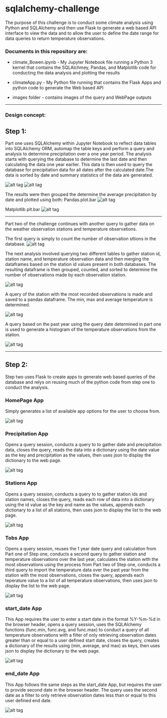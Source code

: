 # sqlalchemy-challenge

The purpose of this challenge is to conduct some climate analysis using Python and SQLAlchemy and then use Flask to generate a web based API interface to view the data and to allow the user to define the date range for data queries to return temperature observations. 


### Documents in this repository are:

* climate_Bowen.ipynb - My Jupyter Notebook file running a Python 3 kernel that contains the SQLAlchmey, Pandas, and Matplotlib code for conducting the data analysis and plotting the results

* climateApp.py - My Python file running that contains the Flask Apps and python code to generate the Web based API

* images folder - contains images of the query and WebPage outputs


***
### Design concept:

## Step 1: 

Part one uses SQLAlchemy within Jupyter Notebook to reflect data tables into SQLAlchemy ORM, automap the table keys and perform a query and analysis to determine precipitation over a one year period. The analysis starts with querying the database to determine the last date and then calculating the data one year earlier. This data is then used to query the database for precipitation data for all dates after the calculated date.The data is sorted by date and summary statistics of the data are generated.

![alt tag](https://github.com/robertjbowen/sqlalchemy-challenge/blob/main/images/Picture7.png)  ![alt tag](https://github.com/robertjbowen/sqlalchemy-challenge/blob/main/images/Picture10.png)

The results were then grouped the determine the average precipitation by date and plotted using both: 
Pandas.plot.bar 
![alt tag](https://github.com/robertjbowen/sqlalchemy-challenge/blob/main/images/Picture8.png)

Matplotlib plt.bar 
![alt tag](https://github.com/robertjbowen/sqlalchemy-challenge/blob/main/images/Picture9.png)

***
Part two of the challenge continues with another query to gather data on the weather observation stations and temperature observations.

The first query is simply to count the number of observation sttions in the database.
![alt tag](https://github.com/robertjbowen/sqlalchemy-challenge/blob/main/images/Picture11.png)

The next analysis involved querying two different tables to gather station id, station name, and temperature observation data and then merging the dataframes based on the station id values present in both databases. The resulting dataframe is then grouped, counted, and sorted to determine the number of observations made by each observation station.

![alt tag](https://github.com/robertjbowen/sqlalchemy-challenge/blob/main/images/Picture12.png)

A query of the station with the most recorded observations is made and saved to a pandas dataframe. The min, max and average temperature is determined.

![alt tag](https://github.com/robertjbowen/sqlalchemy-challenge/blob/main/images/Picture13.png)

A query based on the past year using the query date determined in part one is used to generate a histogram of the temperature observations from the station.

![alt tag](https://github.com/robertjbowen/sqlalchemy-challenge/blob/main/images/Picture14.png)


***
## Step 2:

Step two uses Flask to create apps to generate web based queries of the database and relys on reusing much of the python code from step one to conduct the analysis.

### HomePage App

Simply generates a list of available app options for the user to choose from.

![alt tag](https://github.com/robertjbowen/sqlalchemy-challenge/blob/main/images/Picture1.png)

### Precipitation App

Opens a query session, conducts a query to to gather date and precipitation data, closes the query, reads the data into a dictionary using the date value as the key and precipitation as the values, then uses json to display the dictionary to the web page.

![alt tag](https://github.com/robertjbowen/sqlalchemy-challenge/blob/main/images/Picture2.png)

### Stations App

Opens a query session, conducts a query to to gather station ids and station names, closes the query, reads each row of data into a dictionary using the id value as the key and name as the values, appends each dictionary to a list of all stations, then uses json to display the list to the web page.

![alt tag](https://github.com/robertjbowen/sqlalchemy-challenge/blob/main/images/Picture3.png)

### Tobs App

Opens a query session, reuses the 1 year date query and calculation from Part one of Step one, conducts a second query to gather station and temperature observations over the last year, calculates the station with the most observations using the process from Part two of Step one, conducts a third query to import the temperature data over the past year from the station with the most observations, closes the query, appends each teperature value to a list of all temperature observations, then uses json to display the list to the web page.

![alt tag](https://github.com/robertjbowen/sqlalchemy-challenge/blob/main/images/Picture4.png)

### start_date App

This App requires the user to enter a start date in the format %Y-%m-%d in the browser header, opens a query session, uses the SQLAlchemy functions (func.min, func.avg, and func.max) to conduct a query of all temperature observations with a filter of only retrieving observation dates greater than or equal to a user defined start date, closes the query, creates a dictionary of the results using (min, average, and max) as keys, then uses json to display the dictionary to the web page.

![alt tag](https://github.com/robertjbowen/sqlalchemy-challenge/blob/main/images/Picture5.png)

### end_date App

This App follows the same steps as the start_date App, but requires the user to provide second date in the browser header. The query uses the second date as a filter to only retrieve observation dates less than or equal to this user defined end date.

![alt tag](https://github.com/robertjbowen/sqlalchemy-challenge/blob/main/images/Picture6.png)
